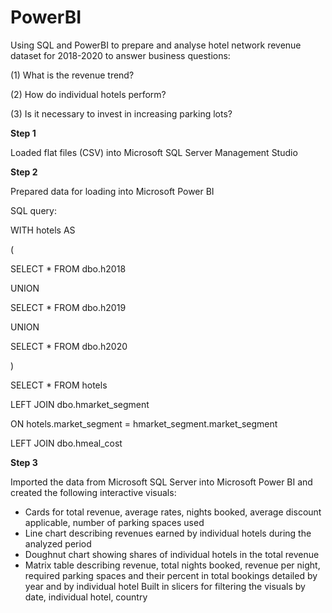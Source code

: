 # PowerBI
Using SQL and PowerBI to prepare and analyse hotel network revenue dataset for 2018-2020 to answer business questions:

(1) What is the revenue trend?

(2) How do individual hotels perform?

(3) Is it necessary to invest in increasing parking lots? 



**Step 1**

Loaded flat files (CSV) into Microsoft SQL Server Management Studio 


**Step 2**

Prepared data for loading into Microsoft Power BI

SQL query:

WITH hotels AS

(

SELECT * FROM dbo.h2018

UNION

SELECT * FROM dbo.h2019

UNION

SELECT * FROM dbo.h2020

)

SELECT * FROM hotels

LEFT JOIN dbo.hmarket_segment

ON hotels.market_segment = hmarket_segment.market_segment

LEFT JOIN dbo.hmeal_cost




**Step 3**

Imported the data from Microsoft SQL Server into Microsoft Power BI and created the following interactive visuals:
- Cards for total revenue, average rates, nights booked, average discount applicable, number of parking spaces used
- Line chart describing revenues earned by individual hotels during the analyzed period
- Doughnut chart showing shares of individual hotels in the total revenue
- Matrix table describing revenue, total nights booked, revenue per night, required parking spaces and their percent in total bookings detailed by year and by individual hotel
Built in slicers for filtering the visuals by date, individual hotel, country

